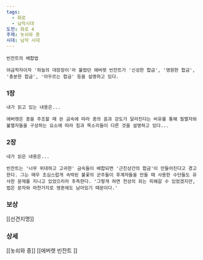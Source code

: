 ```yaml
---
tags:
  - 화로
  - 남작시대
도전: 화로 4
주제: 놋쇠와 종
시대: 남작 시대
---
```




```
빈잔트의 배합법

야금학자이자 '하늘의 대장장이'라 불렸던 에버렛 빈잔트가 '신성한 합금', '영원한 합금', '충분한 합금', '아우르는 합금' 등을 설명하고 있다.
```
### 1장

```
내가 읽고 있는 내용은...

에버렛은 종을 주조할 때 쓴 금속에 따라 종의 음과 강도가 달라진다는 비유를 통해 필멸자와 불멸자들을 구성하는 요소에 따라 힘과 목소리들이 다른 것을 설명하고 있다...
```
### 2장

```
내가 읽은 내용은...

빈잔트는 '너무 위대하고 고귀한' 금속들이 배합되면 '근친상간의 합금'이 만들어진다고 경고한다. 그는 매우 조심스럽게 속박된 불꽃의 군주들이 후계자들을 만들 때 사용한 수단들도 유사한 문제를 지니고 있었으리라 추측한다. '그렇게 하면 천상의 죄는 피해갈 수 있었겠지만, 법은 문자와 마찬가지로 영혼에도 남아있기 때문이다.'
```


### 보상

[[선견지명]]

### 상세

[[놋쇠와 종]]
[[에버렛 빈잔트 ]]